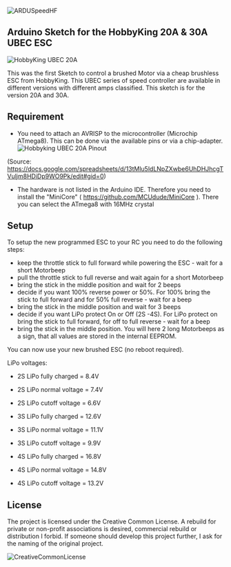 ![ARDUSpeedHF](https://marcostoffers.github.io/arduspeedhf_logo_640.jpg)
## Arduino Sketch for the HobbyKing 20A & 30A UBEC ESC
![HobbyKing UBEC 20A](https://marcostoffers.github.io/hk20a.jpg)

This was the first Sketch to control a brushed Motor via a cheap brushless ESC from HobbyKing. This UBEC series of speed controller are available in different versions with different amps classified. This sketch is for the version 20A and 30A.

## Requirement
- You need to attach an AVRISP to the microcontroller (Microchip ATmega8). This can be done via the available pins or via a chip-adapter.
![Hobbyking UBEC 20A Pinout](https://marcostoffers.github.io/hk20apinout.jpg)

(Source: https://docs.google.com/spreadsheets/d/13tMlu5ldLNpZXwbe6UhDHJhcgTVuljm8HDiDp9WO9Pk/edit#gid=0) 
- The hardware is not listed in the Arduino IDE. Therefore you need to install the "MiniCore" ( https://github.com/MCUdude/MiniCore ). There you can select the ATmega8 with 16MHz crystal

## Setup
To setup the new programmed ESC to your RC you need to do the following steps:
* keep the throttle stick to full forward while powering the ESC - wait for a short Motorbeep
* pull the throttle stick to full reverse and wait again for a short Motorbeep
* bring the stick in the middle position and wait for 2 beeps
* decide if you want 100% reverse power or 50%. For 100% bring the stick to full forward and for 50% full reverse - wait for a beep
* bring the stick in the middle position and wait for 3 beeps
* decide if you want LiPo protect On or Off (2S -4S). For LiPo protect on bring the stick to full forward, for off to full reverse - wait for a beep
* bring the stick in the middle position. You will here 2 long Motorbeeps as a sign, that all values are stored in the internal EEPROM.

You can now use your new brushed ESC (no reboot required).

LiPo voltages:
* 2S LiPo fully charged = 8.4V
* 2S LiPo normal voltage = 7.4V
* 2S LiPo cutoff voltage = 6.6V

* 3S LiPo fully charged = 12.6V
* 3S LiPo normal voltage = 11.1V
* 3S LiPo cutoff voltage = 9.9V

* 4S LiPo fully charged = 16.8V
* 4S LiPo normal voltage = 14.8V
* 4S LiPo cutoff voltage = 13.2V
 
## License
The project is licensed under the Creative Common License. A rebuild for private or non-profit associations is desired, commercial rebuild or distribution I forbid. If someone should develop this project further, I ask for the naming of the original project.

![CreativeCommonLicense](https://marcostoffers.github.io/cc.png)
